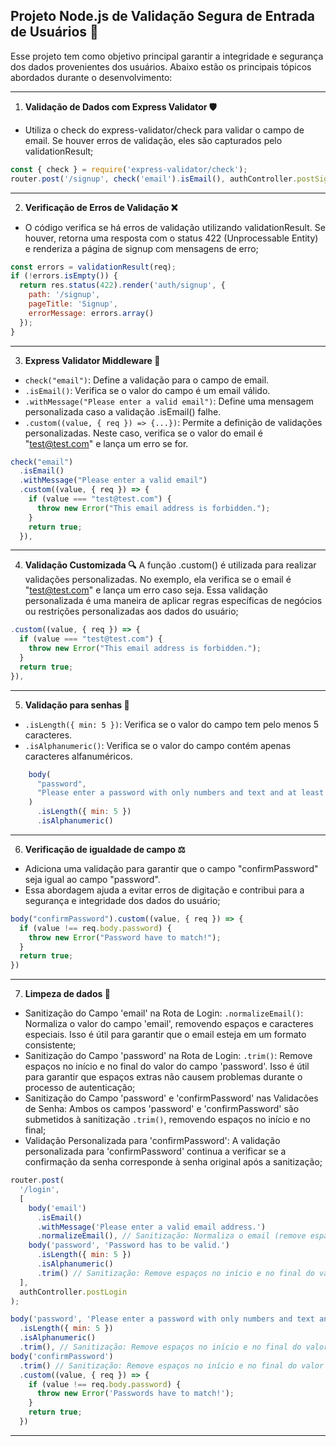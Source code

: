## Projeto Node.js de Validação Segura de Entrada de Usuários 🚀

Esse projeto tem como objetivo principal garantir a integridade e segurança dos dados provenientes dos usuários. Abaixo estão os principais tópicos abordados durante o desenvolvimento:

---

1. **Validação de Dados com Express Validator 🛡️**
- Utiliza o check do express-validator/check para validar o campo de email. Se houver erros de validação, eles são capturados pelo validationResult;
~~~javascript 
const { check } = require('express-validator/check');
router.post('/signup', check('email').isEmail(), authController.postSignup);
~~~

---

2. **Verificação de Erros de Validação ❌**
- O código verifica se há erros de validação utilizando validationResult. Se houver, retorna uma resposta com o status 422 (Unprocessable Entity) e renderiza a página de signup com mensagens de erro;
~~~javascript 
const errors = validationResult(req);
if (!errors.isEmpty()) {
  return res.status(422).render('auth/signup', {
    path: '/signup',
    pageTitle: 'Signup',
    errorMessage: errors.array()
  });
}
~~~

---

3. **Express Validator Middleware 🚀**
- `check("email")`: Define a validação para o campo de email.
- `.isEmail()`: Verifica se o valor do campo é um email válido.
- `.withMessage("Please enter a valid email")`: Define uma mensagem personalizada caso a validação .isEmail() falhe.
- `.custom((value, { req }) => {...})`: Permite a definição de validações personalizadas. Neste caso, verifica se o valor do email é "test@test.com" e lança um erro se for.
~~~javascript 
check("email")
  .isEmail()
  .withMessage("Please enter a valid email")
  .custom((value, { req }) => {
    if (value === "test@test.com") {
      throw new Error("This email address is forbidden.");
    }
    return true;
  }),
~~~

---

4. **Validação Customizada 🔍**
A função .custom() é utilizada para realizar validações personalizadas. No exemplo, ela verifica se o email é "test@test.com" e lança um erro caso seja. Essa validação personalizada é uma maneira de aplicar regras específicas de negócios ou restrições personalizadas aos dados do usuário;
~~~javascript 
.custom((value, { req }) => {
  if (value === "test@test.com") {
    throw new Error("This email address is forbidden.");
  }
  return true;
}),
~~~

---

5. **Validação para senhas 🔐**
- `.isLength({ min: 5 })`: Verifica se o valor do campo tem pelo menos 5 caracteres.
- `.isAlphanumeric()`: Verifica se o valor do campo contém apenas caracteres alfanuméricos.
~~~javascript 
    body(
      "password",
      "Please enter a password with only numbers and text and at least 5 characters."
    )
      .isLength({ min: 5 })
      .isAlphanumeric()
~~~

---

6. **Verificação de igualdade de campo ⚖️**
- Adiciona uma validação para garantir que o campo "confirmPassword" seja igual ao campo "password".
- Essa abordagem ajuda a evitar erros de digitação e contribui para a segurança e integridade dos dados do usuário;
~~~javascript 
body("confirmPassword").custom((value, { req }) => {
  if (value !== req.body.password) {
    throw new Error("Password have to match!");
  }
  return true;
})
~~~

---

7. **Limpeza de dados 🧹**
- Sanitização do Campo 'email' na Rota de Login: `.normalizeEmail()`: Normaliza o valor do campo 'email', removendo espaços e caracteres especiais. Isso é útil para garantir que o email esteja em um formato consistente;
- Sanitização do Campo 'password' na Rota de Login: `.trim()`: Remove espaços no início e no final do valor do campo 'password'. Isso é útil para garantir que espaços extras não causem problemas durante o processo de autenticação;
- Sanitização do Campo 'password' e 'confirmPassword' nas Validacões de Senha: Ambos os campos 'password' e 'confirmPassword' são submetidos à sanitização `.trim()`, removendo espaços no início e no final;
- Validação Personalizada para 'confirmPassword': A validação personalizada para 'confirmPassword' continua a verificar se a confirmação da senha corresponde à senha original após a sanitização;
~~~javascript 
router.post(
  '/login',
  [
    body('email')
      .isEmail()
      .withMessage('Please enter a valid email address.')
      .normalizeEmail(), // Sanitização: Normaliza o email (remove espaços e caracteres especiais)
    body('password', 'Password has to be valid.')
      .isLength({ min: 5 })
      .isAlphanumeric()
      .trim() // Sanitização: Remove espaços no início e no final do valor do campo
  ],
  authController.postLogin
);

body('password', 'Please enter a password with only numbers and text and at least 5 characters.')
  .isLength({ min: 5 })
  .isAlphanumeric()
  .trim(), // Sanitização: Remove espaços no início e no final do valor do campo
body('confirmPassword')
  .trim() // Sanitização: Remove espaços no início e no final do valor do campo
  .custom((value, { req }) => {
    if (value !== req.body.password) {
      throw new Error('Passwords have to match!');
    }
    return true;
  })
~~~

---